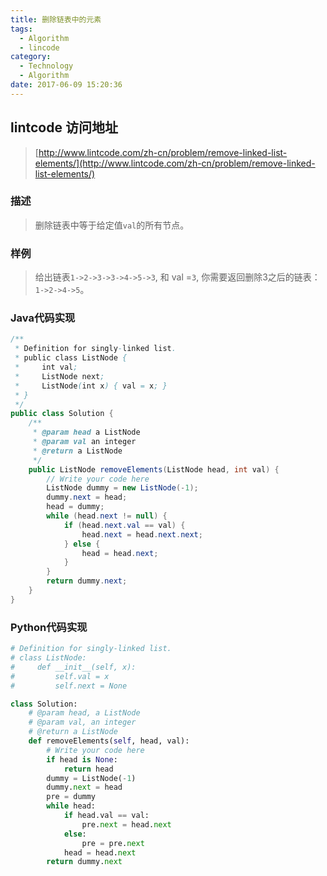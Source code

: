 ```yaml
---
title: 删除链表中的元素
tags:
  - Algorithm
  - lincode
category:
  - Technology
  - Algorithm
date: 2017-06-09 15:20:36
---
```



## lintcode 访问地址

> [http://www.lintcode.com/zh-cn/problem/remove-linked-list-elements/](http://www.lintcode.com/zh-cn/problem/remove-linked-list-elements/)

### 描述

> 删除链表中等于给定值`val`的所有节点。

### 样例

> 给出链表`1->2->3->3->4->5->3`, 和 val =`3`, 你需要返回删除3之后的链表：`1->2->4->5`。

<!-- more -->

### Java代码实现

```java
/**
 * Definition for singly-linked list.
 * public class ListNode {
 *     int val;
 *     ListNode next;
 *     ListNode(int x) { val = x; }
 * }
 */
public class Solution {
    /**
     * @param head a ListNode
     * @param val an integer
     * @return a ListNode
     */
    public ListNode removeElements(ListNode head, int val) {
        // Write your code here
        ListNode dummy = new ListNode(-1);
        dummy.next = head;
        head = dummy;
        while (head.next != null) {
            if (head.next.val == val) {
                head.next = head.next.next;
            } else {
                head = head.next;
            }
        }
        return dummy.next;
    }
}
```

### Python代码实现

```python
# Definition for singly-linked list.
# class ListNode:
#     def __init__(self, x):
#         self.val = x
#         self.next = None

class Solution:
    # @param head, a ListNode
    # @param val, an integer
    # @return a ListNode
    def removeElements(self, head, val):
        # Write your code here
        if head is None:
            return head
        dummy = ListNode(-1)
        dummy.next = head
        pre = dummy
        while head:
            if head.val == val:
                pre.next = head.next
            else:
                pre = pre.next
            head = head.next
        return dummy.next
```